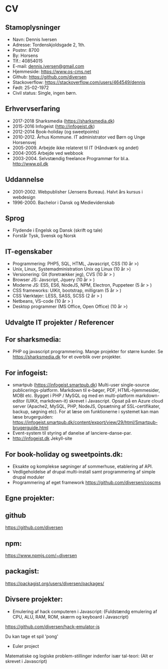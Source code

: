 # CV

## Stamoplysninger

* Navn: Dennis Iversen
* Adresse: Tordenskjoldsgade 2, 1th.
* Postnr: 8700
* By: Horsens
* Tlf.: 40854015
* E-mail: <dennis.iversen@gmail.com>
* Hjemmeside: https://www.os-cms.net
* Github: https://github.com/diversen
* Stackoverflow: https://stackoverflow.com/users/464549/dennis
* Født: 25-02-1972
* Civil status: Single, ingen børn.

## Erhvervserfaring

* 2017-2018  Sharksmedia (https://sharksmedia.dk)
* 2015-2016  Infogeist (http://infogeist.dk)
* 2012-2014  Book-holiday (og sweetpoints)
* 2010-2012. Århus Kommune. IT administrator ved Børn og Unge Horsensvej
* 2005-2009. Arbejde ikke relateret til IT (Håndværk og andet)
* 2004-2005  Arbejde ved webbook
* 2003-2004. Selvstændig freelance Programmør for bl.a. http://www.pil.dk

## Uddannelse

* 2001-2002. Webpublisher (Jensens Bureau). Halvt års kursus i webdesign
* 1996-2000. Bachelor i Dansk og Medievidenskab

## Sprog

* Flydende i Engelsk og Dansk (skrift og tale)
* Forstår Tysk, Svensk og Norsk

## IT-egenskaber

* Programmering: PHP5, SQL, HTML, Javascript, CSS (10 år >)
* Unix, Linux, Systemadministration Unix og Linux (10 år >)
* Versionering: Git (foretrækker jeg), CVS  (10 år > )
* Browser JS: Javscript, Jquery (10 år > )
* Moderne JS: ES5, ES6, NodeJS, NPM, Electron, Puppeteer (5 år > )
* CSS frameworks: UIKit, bootstrap, milligram (5 år > )
* CSS Værktøjer: LESS, SASS, SCSS (2 år > )
* Netbeans, VS-code (10 år > )
* Desktop programmer (MS Office, Open Office) (10 år >) 

## Udvalgte IT projekter / Referencer

For sharksmedia: 
----------------

* PHP og javascript programmering. Mange projekter for større kunder. 
Se https://sharksmedia.dk for et overblik over projekter.

For infogeist: 
--------------

* smartpub (https://infogeist.smartpub.dk) Multi-user single-source publicerings-platform. Markdown til e-bøger, PDF, HTML-hjemmesider, MOBI etc.  Bygget i PHP / MySQL og med en multi-platform markdown-editor (UIKit, markdown-it) skrevet i Javascript. Opsat på en Azure cloud server (Apache2, MySQL, PHP, NodeJS, Opsætning af SSL-certifikater,  backup, søgning etc). For at læse om funktionerne i systemet kan man læse brugerguiden: https://infogeist.smartpub.dk/content/export/view/29/html/Smartpub-brugerguide.html
* Event-system til styring af danelse af lanciere-danse-par. 
* http://infogeist.dk Jekyll-site

For book-holiday og sweetpoints.dk: 
-----------------------------------

* Eksakte og komplekse søgninger af sommerhuse, etablering af API. 
* Vedligeholdelse af drupal multi-install samt programmering af simple drupal moduler 
* Programmering af eget framework https://github.com/diversen/coscms

Egne projekter: 
---------------

github
------

https://github.com/diversen

npm:
---

https://www.npmjs.com/~diversen

packagist:
----------

https://packagist.org/users/diversen/packages/


Divsere projekter:
----------------------- 

* Emulering af hack computeren i Javascript: 
(Fuldstændg emulering af CPU, ALU, RAM, ROM, skærm og keyboard i Javascript)

https://github.com/diversen/hack-emulator-js

Du kan tage et spil 'pong'

* Euler project

Matematiske og logiske problem-stillinger indenfor især tal-teori:
(Alt er skrevet i Javascript)